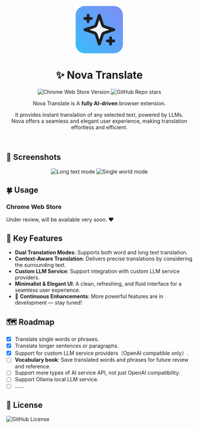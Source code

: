 <!-- markdownlint-configure-file {
  "MD013": {
    "code_blocks": false,
    "tables": false,
    "line_length": 120
  },
  "MD033": false,
  "MD041": false
} -->

<div align="center">
  <img src="assets/icon_128px.png" width="128" alt="Nova Translate" />

# ✨ Nova Translate

![Chrome Web Store Version][store-version-badge]
![GitHub Repo stars][repo-stars-badge]

Nova Translate is A **fully AI-driven** browser extension.

It provides instant translation of any selected text, powered by LLMs.<br />
Nova offers a seamless and elegant user experience, making translation effortless and efficient.

</div>

<br />

## 📸 Screenshots

<div align="center">
  <img src="https://static.nova-translate.com/en_to_zh_long_text_mode.jpg" width="400" alt="Long text mode" />
  <img src="https://static.nova-translate.com/en_to_jp_single_world_mode.jpg" width="400" alt="Single world mode" />
</div>

## 🍀 Usage

### Chrome Web Store

Under review, will be available very soon. ❤️

## 🚀 Key Features

- **Dual Translation Modes**: Supports both word and long text translation.
- **Context-Aware Translation**: Delivers precise translations by considering the surrounding text.
- **Custom LLM Service**: Support integration with custom LLM service providers.
- **Minimalist & Elegant UI**: A clean, refreshing, and fluid interface for a seamless user experience.
- 🚧 **Continuous Enhancements**: More powerful features are in development — stay tuned!

## 🗺️ Roadmap

- [x] Translate single words or phrases.
- [x] Translate longer sentences or paragraphs.
- [x] Support for custom LLM service providers（OpenAI compatible only）.
- [ ] **Vocabulary book**: Save translated words and phrases for future review and reference.
- [ ] Support more types of AI service API, not just OpenAI compatibility.
- [ ] Support Ollama local LLM service.
- [ ] ......

## 📃 License

![GitHub License][license-badge]

[store-version-badge]: https://img.shields.io/chrome-web-store/v/mohpemfmgnpnikigjeopcnadediiogib?style=for-the-badge&logo=chromewebstore&logoColor=white&color=38bdf8&cacheSeconds=60
[repo-stars-badge]: https://img.shields.io/github/stars/yhlchao/nova-translate?style=for-the-badge&logo=github&color=818cf8&cacheSeconds=60
[license-badge]: https://img.shields.io/github/license/yhlchao/nova-translate?style=for-the-badge&color=14b8a6&cacheSeconds=60
